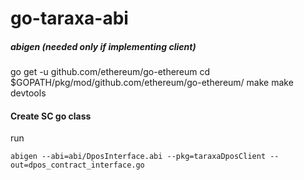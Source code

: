 # go-taraxa-abi

##### abigen (needed only if implementing client)
go get -u github.com/ethereum/go-ethereum
cd $GOPATH/pkg/mod/github.com/ethereum/go-ethereum/
make
make devtools

#### Create SC go class
run
```
abigen --abi=abi/DposInterface.abi --pkg=taraxaDposClient --out=dpos_contract_interface.go
```
